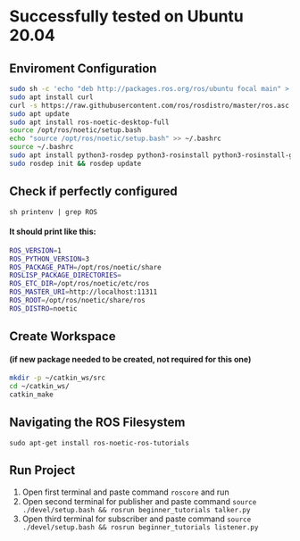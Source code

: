 # Successfully tested on Ubuntu 20.04

## Enviroment Configuration
```sh
sudo sh -c 'echo "deb http://packages.ros.org/ros/ubuntu focal main" > /etc/apt/sources.list.d/ros-latest.list'
sudo apt install curl
curl -s https://raw.githubusercontent.com/ros/rosdistro/master/ros.asc | sudo apt-key add -
sudo apt update
sudo apt install ros-noetic-desktop-full
source /opt/ros/noetic/setup.bash
echo "source /opt/ros/noetic/setup.bash" >> ~/.bashrc
source ~/.bashrc
sudo apt install python3-rosdep python3-rosinstall python3-rosinstall-generator python3-wstool build-essential
sudo rosdep init && rosdep update
```

## Check if perfectly configured
```sh printenv | grep ROS```

#### It should print like this:

```sh
ROS_VERSION=1
ROS_PYTHON_VERSION=3
ROS_PACKAGE_PATH=/opt/ros/noetic/share
ROSLISP_PACKAGE_DIRECTORIES=
ROS_ETC_DIR=/opt/ros/noetic/etc/ros
ROS_MASTER_URI=http://localhost:11311
ROS_ROOT=/opt/ros/noetic/share/ros
ROS_DISTRO=noetic
```

## Create Workspace 
#### (if new package needed to be created, not required for this one)
```sh
mkdir -p ~/catkin_ws/src
cd ~/catkin_ws/
catkin_make
```

## Navigating the ROS Filesystem
 
```sudo apt-get install ros-noetic-ros-tutorials```

## Run Project
1. Open first terminal and paste command `roscore` and run
2. Open second terminal for publisher and paste command `source ./devel/setup.bash && rosrun beginner_tutorials talker.py`
2. Open third terminal for subscriber and paste command `source ./devel/setup.bash && rosrun beginner_tutorials listener.py`

